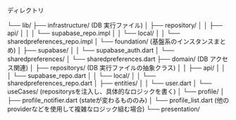 ディレクトリ

└── lib/
    ├── infrastructure/ (DB 実行ファイル)
    │   ├── repository/
    │   │   ├── api/
    │   │   │   └── supabase_repo.impl
    │   │   └── local/
    │   │       └── sharedpreferences_repo.impl
    │   └── foundation/ (基盤系のインスタンスまとめ)
    │       ├── supabase/
    │       │   └── supabase_auth.dart
    │       └── sharedpreferences/
    │           └── sharedpreferences.dart
    ├── domain/ (DB アクセス関連)
    │   ├── repositorys/ (DB 実行ファイルの抽象クラス)
    │   │   ├── api/
    │   │   │   └── supabase_repo.dart
    │   │   └── local/
    │   │       └── sharedpreferences_repo.dart
    │   ├── entities/
    │   │   └── user.dart
    │   └── useCases/ (repositorysを注入し、具体的なロジックを書く)
    │       └── profile/
    │           ├── profile_notifier.dart (stateが変わるもののみ)
    │           └── profile_list.dart (他のproviderなどを使用して複雑なロジック組む場合)
    └── presentation/